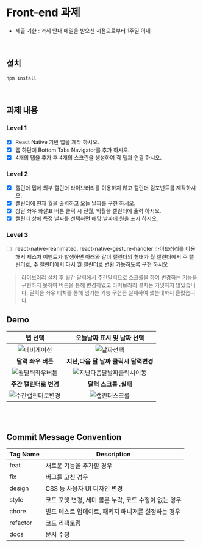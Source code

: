 # Front-end 과제

- 제출 기한 : 과제 안내 메일을 받으신 시점으로부터 1주일 이내

<br>

## 설치

```
npm install
```

<br>

## 과제 내용

### Level 1

- [x] React Native 기반 앱을 제작 하시오.
- [x] 앱 하단에 Bottom Tabs Navigator를 추가 하시오.
- [x] 4개의 탭을 추가 후 4개의 스크린을 생성하여 각 탭과 연결 하시오.

### Level 2

- [x] 캘린더 탭에 외부 캘린더 라이브러리를 이용하지 않고 캘린더 컴포넌트를 제작하시오.
- [x] 캘린더에 현재 월을 출력하고 오늘 날짜를 구현 하시오.
- [x] 상단 좌우 화살표 버튼 클릭 시 전월, 익월을 캘린더에 출력 하시오.
- [x] 캘린더 상에 특정 날짜를 선택하면 해당 날짜에 원을 표시 하시오.

### Level 3

- [ ] react-native-reanimated, react-native-gesture-handler 라이브러리를 이용해서 제스처 이벤트가 발생하면 아래와 같이 캘린더의 형태가 월 캘린더에서 주 캘린더로, 주 캘린더에서 다시 월 캘린더로 변환 가능하도록 구현 하시오

> 라이브러리 설치 후 월간 달력에서 주간달력으로 스크롤을 하여 변경하는 기능을 구현하지 못하여 버튼을 통해 변경하였고 라이브러리 설치는 커밋하지 않았습니다, 달력을 좌우 터치를 통해 넘기는 기능 구현은 실패하여 했는데까지 올렸습니다.

## Demo

|                                                        **탭 선택**                                                         |                                                   **오늘날짜 표시 및 날짜 선택**                                                   |
| :------------------------------------------------------------------------------------------------------------------------: | :--------------------------------------------------------------------------------------------------------------------------------: |
|    ![네비게이션](https://user-images.githubusercontent.com/85497694/219690872-30807cdb-3982-4110-bfa0-c6d439245868.gif)    |         ![날짜선택](https://user-images.githubusercontent.com/85497694/219698646-af16ce26-347b-4c14-8375-a13e16a6b914.gif)         |
|                                                     **달력 좌우 버튼**                                                     |                                               **지난,다음 달 날짜 클릭시 달력변경**                                                |
|  ![월달력좌우버튼](https://user-images.githubusercontent.com/85497694/219699367-4702158c-81df-4b1e-bb87-7f7def1051be.gif)  | ![지난다음달날짜클릭시이동](https://user-images.githubusercontent.com/85497694/219699814-50646c4b-585b-432a-aa97-8ac6dac12bb7.gif) |
|                                                   **주간 캘린더로 변경**                                                   |                                                       **달력 스크롤 .실패**                                                        |
| ![주간캘린더로변경](https://user-images.githubusercontent.com/85497694/219700360-f528f9ee-f5d6-4ef3-a344-e6189aeafe1d.gif) |       ![캘린더스크롤](https://user-images.githubusercontent.com/85497694/219700521-15da0d5a-d411-4ac7-ac51-b3382e09d730.gif)       |

<br/>

<br/>

## Commit Message Convention

| Tag Name | Description                                           |
| -------- | ----------------------------------------------------- |
| feat     | 새로운 기능을 추가할 경우                             |
| fix      | 버그를 고친 경우                                      |
| design   | CSS 등 사용자 UI 디자인 변경                          |
| style    | 코드 포맷 변경, 세미 콜론 누락, 코드 수정이 없는 경우 |
| chore    | 빌드 테스트 업데이트, 패키지 매니저를 설정하는 경우   |
| refactor | 코드 리팩토링                                         |
| docs     | 문서 수정                                             |
